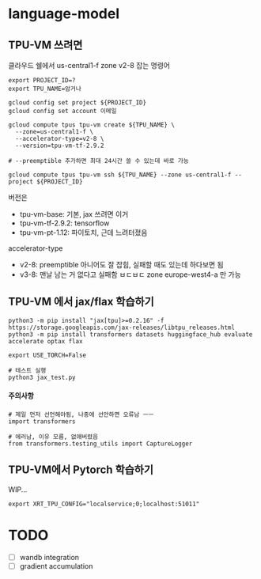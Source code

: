 # language-model

## TPU-VM 쓰려면
클라우드 쉘에서 us-central1-f zone v2-8 잡는 명령어
```
export PROJECT_ID=?
export TPU_NAME=암거나

gcloud config set project ${PROJECT_ID}
gcloud config set account 이메일

gcloud compute tpus tpu-vm create ${TPU_NAME} \
  --zone=us-central1-f \
  --accelerator-type=v2-8 \
  --version=tpu-vm-tf-2.9.2 

# --preemptible 추가하면 최대 24시간 쓸 수 있는데 바로 가능

gcloud compute tpus tpu-vm ssh ${TPU_NAME} --zone us-central1-f --project ${PROJECT_ID}
```

버전은 
- tpu-vm-base: 기본, jax 쓰려면 이거
- tpu-vm-tf-2.9.2: tensorflow
- tpu-vm-pt-1.12: 파이토치, 근데 느려터졌음

accelerator-type
- v2-8: preemptible 아니어도 잘 잡힘, 실패할 때도 있는데 하다보면 됨
- v3-8: 맨날 남는 거 없다고 실패함 ㅂㄷㅂㄷ zone europe-west4-a 만 가능


## TPU-VM 에서 jax/flax 학습하기
```
python3 -m pip install "jax[tpu]>=0.2.16" -f https://storage.googleapis.com/jax-releases/libtpu_releases.html
python3 -m pip install transformers datasets huggingface_hub evaluate accelerate optax flax

export USE_TORCH=False

# 테스트 실행
python3 jax_test.py
```

#### 주의사항
```
# 제일 먼저 선언해야됨, 나중에 선안하면 오류남 ㅡㅡ
import transformers

# 에러남, 이유 모름, 없애버렸음
from transformers.testing_utils import CaptureLogger
```

## TPU-VM에서 Pytorch 학습하기
WIP...
```
export XRT_TPU_CONFIG="localservice;0;localhost:51011"
```


# TODO
- [ ] wandb integration
- [ ] gradient accumulation
